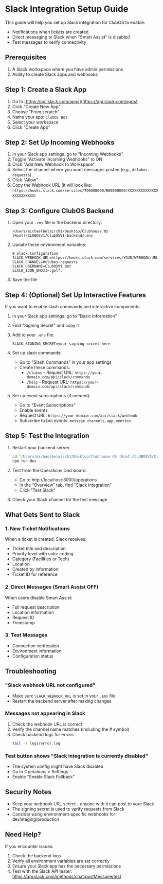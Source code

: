 # Slack Integration Setup Guide

This guide will help you set up Slack integration for ClubOS to enable:
- Notifications when tickets are created
- Direct messaging to Slack when "Smart Assist" is disabled
- Test messages to verify connectivity

## Prerequisites

1. A Slack workspace where you have admin permissions
2. Ability to create Slack apps and webhooks

## Step 1: Create a Slack App

1. Go to [https://api.slack.com/apps](https://api.slack.com/apps)
2. Click "Create New App"
3. Choose "From scratch"
4. Name your app: `ClubOS Bot`
5. Select your workspace
6. Click "Create App"

## Step 2: Set Up Incoming Webhooks

1. In your Slack app settings, go to "Incoming Webhooks"
2. Toggle "Activate Incoming Webhooks" to ON
3. Click "Add New Webhook to Workspace"
4. Select the channel where you want messages posted (e.g., `#clubos-requests`)
5. Click "Allow"
6. Copy the Webhook URL (it will look like: `https://hooks.slack.com/services/T00000000/B00000000/XXXXXXXXXXXXXXXXXXXXXXXX`)

## Step 3: Configure ClubOS Backend

1. Open your `.env` file in the backend directory:
   ```
   /Users/michaelbelairch1/Desktop/Clubhouse OS (Root)/CLUBOSV1/ClubOSV1-backend/.env
   ```

2. Update these environment variables:
   ```env
   # Slack Configuration
   SLACK_WEBHOOK_URL=https://hooks.slack.com/services/YOUR/WEBHOOK/URL
   SLACK_CHANNEL=#clubos-requests
   SLACK_USERNAME=ClubOSV1 Bot
   SLACK_ICON_EMOJI=:golf:
   ```

3. Save the file

## Step 4: (Optional) Set Up Interactive Features

If you want to enable slash commands and interactive components:

1. In your Slack app settings, go to "Basic Information"
2. Find "Signing Secret" and copy it
3. Add to your `.env` file:
   ```env
   SLACK_SIGNING_SECRET=your-signing-secret-here
   ```

4. Set up slash commands:
   - Go to "Slash Commands" in your app settings
   - Create these commands:
     - `/clubos` - Request URL: `https://your-domain.com/api/slack/commands`
     - `/help` - Request URL: `https://your-domain.com/api/slack/commands`

5. Set up event subscriptions (if needed):
   - Go to "Event Subscriptions"
   - Enable events
   - Request URL: `https://your-domain.com/api/slack/webhook`
   - Subscribe to bot events: `message.channels`, `app_mention`

## Step 5: Test the Integration

1. Restart your backend server:
   ```bash
   cd "/Users/michaelbelairch1/Desktop/Clubhouse OS (Root)/CLUBOSV1/ClubOSV1-backend"
   npm run dev
   ```

2. Test from the Operations Dashboard:
   - Go to http://localhost:3000/operations
   - In the "Overview" tab, find "Slack Integration"
   - Click "Test Slack"

3. Check your Slack channel for the test message

## What Gets Sent to Slack

### 1. New Ticket Notifications
When a ticket is created, Slack receives:
- Ticket title and description
- Priority level with color coding
- Category (Facilities or Tech)
- Location
- Created by information
- Ticket ID for reference

### 2. Direct Messages (Smart Assist OFF)
When users disable Smart Assist:
- Full request description
- Location information
- Request ID
- Timestamp

### 3. Test Messages
- Connection verification
- Environment information
- Configuration status

## Troubleshooting

### "Slack webhook URL not configured"
- Make sure `SLACK_WEBHOOK_URL` is set in your `.env` file
- Restart the backend server after making changes

### Messages not appearing in Slack
1. Check the webhook URL is correct
2. Verify the channel name matches (including the # symbol)
3. Check backend logs for errors:
   ```bash
   tail -f logs/error.log
   ```

### Test button shows "Slack integration is currently disabled"
- The system config might have Slack disabled
- Go to Operations > Settings
- Enable "Enable Slack Fallback"

## Security Notes

- Keep your webhook URL secret - anyone with it can post to your Slack
- The signing secret is used to verify requests from Slack
- Consider using environment-specific webhooks for dev/staging/production

## Need Help?

If you encounter issues:
1. Check the backend logs
2. Verify all environment variables are set correctly
3. Ensure your Slack app has the necessary permissions
4. Test with the Slack API tester: https://api.slack.com/methods/chat.postMessage/test
